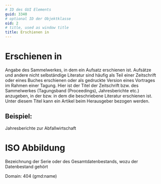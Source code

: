 ```yaml
---
# ID des GUI Elements
guid: 3340
# optional ID der Objektklasse
oid: 2
# title, used as window title
title: Erschienen in
---
```


# Erschienen in

Angabe des Sammelwerkes, in dem ein Aufsatz erschienen ist. Aufsätze und andere nicht selbständige Literatur sind häufig als Teil einer Zeitschrift oder eines Buches erschienen oder als gedruckte Version eines Vortrages im Rahmen einer Tagung. Hier ist der Titel der Zeitschrift bzw. des Sammelwerkes (Tagungsband (Proceedings), Jahresberichte etc.) anzugeben, in der bzw. in dem die beschriebene Literatur erschienen ist. Unter diesem Titel kann ein Artikel beim Herausgeber bezogen werden.

## Beispiel:

Jahresberichte zur Abfallwirtschaft

# ISO Abbildung

Bezeichnung der Serie oder des Gesamtdatenbestands, wozu der Datenbestand gehört

Domain: 404 (gmd:name)
